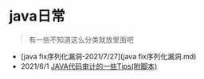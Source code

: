 # java日常

>有一些不知道这么分类就放里面吧

+ [java fix序列化漏洞-2021/7/27](java fix序列化漏洞.md)
+ 2021/6/1 [JAVA代码审计的一些Tips(附脚本)](https://xz.aliyun.com/t/1633)
